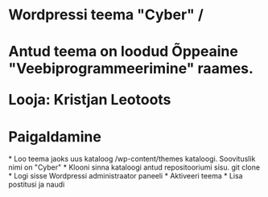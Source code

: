 <h1> Wordpressi teema "Cyber" /<h1>

<p> Antud teema on loodud Õppeaine "Veebiprogrammeerimine" raames. </p>
<p> Looja: Kristjan Leotoots </p>

<h1> Paigaldamine </h1>
* Loo teema jaoks uus kataloog /wp-content/themes kataloogi. Soovituslik nimi on "Cyber"
* Klooni sinna kataloogi antud repositooriumi sisu. git clone <REPO_PATH>
* Logi sisse Wordpressi administraator paneeli
* Aktiveeri teema
* Lisa postitusi ja naudi

